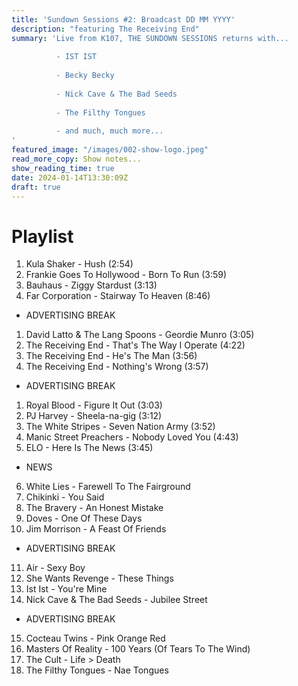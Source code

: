 ```yaml
---
title: 'Sundown Sessions #2: Broadcast DD MM YYYY'
description: "featuring The Receiving End"
summary: 'Live from K107, THE SUNDOWN SESSIONS returns with...
 
          - IST IST
                    
          - Becky Becky 
          
          - Nick Cave & The Bad Seeds
          
          - The Filthy Tongues
          
          - and much, much more...
'
featured_image: "/images/002-show-logo.jpeg"
read_more_copy: Show notes...
show_reading_time: true
date: 2024-01-14T13:30:09Z
draft: true
---
```


# Playlist

1. Kula Shaker - Hush (2:54)
2. Frankie Goes To Hollywood - Born To Run (3:59)
3. Bauhaus - Ziggy Stardust (3:13)
4. Far Corporation - Stairway To Heaven (8:46)

- ADVERTISING BREAK

1. David Latto & The Lang Spoons - Geordie Munro (3:05)
2. The Receiving End - That's The Way I Operate (4:22)
3. The Receiving End - He's The Man (3:56)
4. The Receiving End - Nothing's Wrong (3:57)

- ADVERTISING BREAK

1. Royal Blood - Figure It Out (3:03)
2. PJ Harvey - Sheela-na-gig (3:12)
3. The White Stripes - Seven Nation Army (3:52)
4. Manic Street Preachers - Nobody Loved You (4:43)
5. ELO - Here Is The News (3:45)

- NEWS

6. White Lies - Farewell To The Fairground
7. Chikinki - You Said
8. The Bravery - An Honest Mistake
9. Doves - One Of These Days
10. Jim Morrison - A Feast Of Friends

- ADVERTISING BREAK

11. Air - Sexy Boy
12. She Wants Revenge - These Things
13. Ist Ist - You're Mine
14. Nick Cave & The Bad Seeds - Jubilee Street

- ADVERTISING BREAK

15. Cocteau Twins - Pink Orange Red
16. Masters Of Reality - 100 Years (Of Tears To The Wind)
17. The Cult - Life > Death
18. The Filthy Tongues - Nae Tongues 
